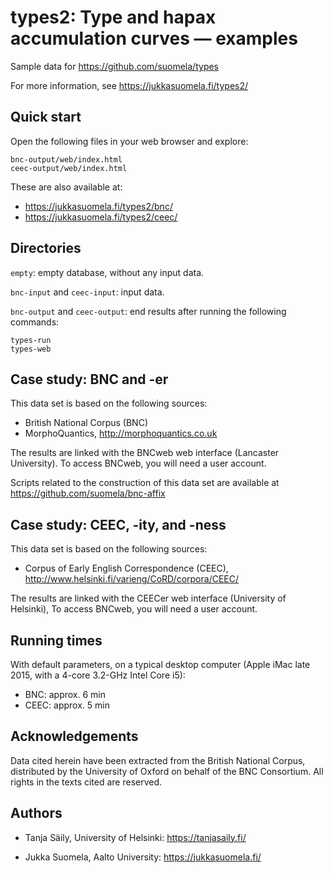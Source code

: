 types2: Type and hapax accumulation curves — examples
=====================================================

Sample data for https://github.com/suomela/types

For more information, see
https://jukkasuomela.fi/types2/


Quick start
-----------

Open the following files in your web browser and explore:

    bnc-output/web/index.html
    ceec-output/web/index.html

These are also available at:

  - https://jukkasuomela.fi/types2/bnc/
  - https://jukkasuomela.fi/types2/ceec/


Directories
-----------

`empty`: empty database, without any input data.

`bnc-input` and `ceec-input`: input data.

`bnc-output` and `ceec-output`: end results after running the following
commands:

    types-run
    types-web


Case study: BNC and -er
-----------------------

This data set is based on the following sources:

  - British National Corpus (BNC)
  - MorphoQuantics, http://morphoquantics.co.uk

The results are linked with the BNCweb web interface (Lancaster University).
To access BNCweb, you will need a user account.

Scripts related to the construction of this data set are available at
https://github.com/suomela/bnc-affix


Case study: CEEC, -ity, and -ness
---------------------------------

This data set is based on the following sources:

  - Corpus of Early English Correspondence (CEEC),
    http://www.helsinki.fi/varieng/CoRD/corpora/CEEC/

The results are linked with the CEECer web interface (University of Helsinki),
To access BNCweb, you will need a user account.


Running times
-------------

With default parameters, on a typical desktop computer
(Apple iMac late 2015, with a 4-core 3.2-GHz Intel Core i5):

  - BNC: approx. 6 min
  - CEEC: approx. 5 min



Acknowledgements
----------------

Data cited herein have been extracted from the British National Corpus,
distributed by the University of Oxford on behalf of the BNC Consortium.
All rights in the texts cited are reserved.


Authors
-------

  - Tanja Säily, University of Helsinki:
    https://tanjasaily.fi/

  - Jukka Suomela, Aalto University:
    https://jukkasuomela.fi/
